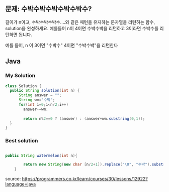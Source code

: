 ## 문제: 수박수박수박수박수박수? 

길이가 n이고, 수박수박수박수....와 같은 패턴을 유지하는 문자열을 리턴하는 함수, solution을 완성하세요. 예를들어 n이 4이면 수박수박을 리턴하고 3이라면 수박수를 리턴하면 됩니다.

예를 들어, n 이 3이면 "수박수" 4이면 "수박수박"을 리턴한다

## Java

### My Solution 
```java
class Solution {
  public String solution(int n) {
      String answer = "";
	  String wm="수박";
      for(int i=0;i<n/2;i++)
    	answer+=wm;
  
		return n%2==0 ? (answer) : (answer+wm.substring(0,1));
  }
}
```

### Best solution 
```java

public String watermelon(int n){

        return new String(new char [n/2+1]).replace("\0", "수박").substring(0,n);
    }

```



<bold> source: https://programmers.co.kr/learn/courses/30/lessons/12922?language=java </bold>
